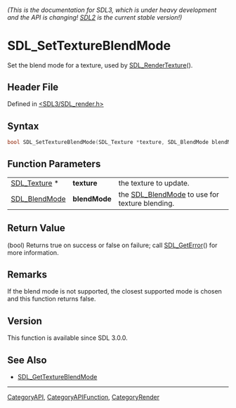 ###### (This is the documentation for SDL3, which is under heavy development and the API is changing! [SDL2](https://wiki.libsdl.org/SDL2/) is the current stable version!)
# SDL_SetTextureBlendMode

Set the blend mode for a texture, used by [SDL_RenderTexture](SDL_RenderTexture)().

## Header File

Defined in [<SDL3/SDL_render.h>](https://github.com/libsdl-org/SDL/blob/main/include/SDL3/SDL_render.h)

## Syntax

```c
bool SDL_SetTextureBlendMode(SDL_Texture *texture, SDL_BlendMode blendMode);
```

## Function Parameters

|                                |               |                                                                 |
| ------------------------------ | ------------- | --------------------------------------------------------------- |
| [SDL_Texture](SDL_Texture) *   | **texture**   | the texture to update.                                          |
| [SDL_BlendMode](SDL_BlendMode) | **blendMode** | the [SDL_BlendMode](SDL_BlendMode) to use for texture blending. |

## Return Value

(bool) Returns true on success or false on failure; call
[SDL_GetError](SDL_GetError)() for more information.

## Remarks

If the blend mode is not supported, the closest supported mode is chosen
and this function returns false.

## Version

This function is available since SDL 3.0.0.

## See Also

- [SDL_GetTextureBlendMode](SDL_GetTextureBlendMode)

----
[CategoryAPI](CategoryAPI), [CategoryAPIFunction](CategoryAPIFunction), [CategoryRender](CategoryRender)

